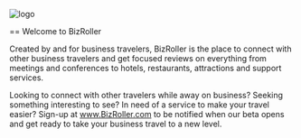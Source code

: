 ![logo](https://github.com/singermatt/omrails/blob/master/app/assets/images/Bizrollerlogowithtagline.png)


== Welcome to BizRoller

Created by and for business travelers, BizRoller is the place to connect with other business travelers and get focused reviews on everything from meetings and conferences to hotels, restaurants, attractions and support services. 

Looking to connect with other travelers while away on business? Seeking something interesting to see? In need of a service to make your travel easier? Sign-up at www.BizRoller.com to be notified when our beta opens and get ready to take your business travel to a new level.

